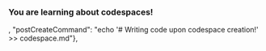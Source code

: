 ### You are learning about codespaces!
 ,
 "postCreateCommand": "echo '# Writing code upon codespace creation!'  >> codespace.md"},